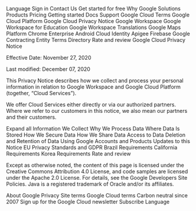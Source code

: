 Language
Sign in
Contact Us
Get started for free
Why Google
Solutions
Products
Pricing
Getting started
Docs
Support
Google Cloud Terms
Google Cloud Platform
Google Cloud Privacy Notice
Google Workspace
Google Workspace for Education
Google Workspace Translations
Google Maps Platform
Chrome Enterprise
Android
Cloud Identity
Apigee
Firebase
Google Contracting Entity
Terms Directory
Rate and review
Google Cloud Privacy Notice

Effective Date: November 27, 2020

Last modified: December 07, 2020

This Privacy Notice describes how we collect and process your personal information in relation to Google Workspace and Google Cloud Platform (together, “Cloud Services”).

We offer Cloud Services either directly or via our authorized partners. Where we refer to our customers in this notice, we also mean our partners and their customers.

Expand all
Information We Collect
Why We Process Data
Where Data Is Stored
How We Secure Data
How We Share Data
Access to Data
Deletion and Retention of Data
Using Google Accounts and Products
Updates to this Notice
EU Privacy Standards and GDPR
Brazil Requirements
California Requirements
Korea Requirements
Rate and review

Except as otherwise noted, the content of this page is licensed under the Creative Commons Attribution 4.0 License, and code samples are licensed under the Apache 2.0 License. For details, see the Google Developers Site Policies. Java is a registered trademark of Oracle and/or its affiliates.

About Google
Privacy
Site terms
Google Cloud terms
Carbon neutral since 2007
Sign up for the Google Cloud newsletter
Subscribe
Language